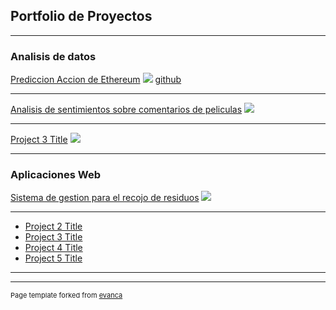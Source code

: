 ## Portfolio de Proyectos

---

### Analisis de datos

[Prediccion Accion de Ethereum](https://modelospredictivoseth-jhylacanpl6eah5na2mvet.streamlit.app/)
<img src="images/dummy_thumbnail.jpg?raw=true"/>
[github](https://github.com/kepg456/ModelosPredictivosETH)

---
[Analisis de sentimientos sobre comentarios de peliculas](/pdf/sample_presentation.pdf)
<img src="images/dummy_thumbnail.jpg?raw=true"/>

---
[Project 3 Title](http://example.com/)
<img src="images/dummy_thumbnail.jpg?raw=true"/>

---

### Aplicaciones Web

[Sistema de gestion para el recojo de residuos](https://betrothed-libraries.000webhostapp.com/Views/login.php)
<img src="images/dummy_thumbnail.jpg?raw=true"/>

---
- [Project 2 Title](http://example.com/)
- [Project 3 Title](http://example.com/)
- [Project 4 Title](http://example.com/)
- [Project 5 Title](http://example.com/)

---




---
<p style="font-size:11px">Page template forked from <a href="https://github.com/evanca/quick-portfolio">evanca</a></p>
<!-- Remove above link if you don't want to attibute -->
